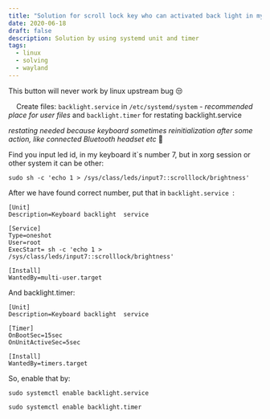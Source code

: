 ```yaml
---
title: "Solution for scroll lock key who can activated back light in my keyboard"
date: 2020-06-18
draft: false
description: Solution by using systemd unit and timer
tags:
  - linux
  - solving
  - wayland
---
```


This button will never work by linux upstream bug 😒

    Create files: `backlight.service` in `/etc/systemd/system` -  *recommended place for user files* and `backlight.timer` for restating backlight.service

*restating needed because keyboard sometimes reinitialization after some action, like connected Bluetooth headset etc* 🤔

Find you input led id, in my keyboard it`s number 7, but in xorg session or other system it can be other: 

`sudo sh -c 'echo 1 > /sys/class/leds/input7::scrolllock/brightness'`

After we have found correct number, put that in `backlight.service `:

```
[Unit]
Description=Keyboard backlight  service

[Service]
Type=oneshot
User=root
ExecStart= sh -c 'echo 1 > /sys/class/leds/input7::scrolllock/brightness'

[Install]
WantedBy=multi-user.target
```

And backlight.timer:

```
[Unit]
Description=Keyboard backlight  service

[Timer]
OnBootSec=15sec
OnUnitActiveSec=5sec

[Install]
WantedBy=timers.target
```

So, enable that by: 

`sudo systemctl enable backlight.service`

`sudo systemctl enable backlight.timer`
